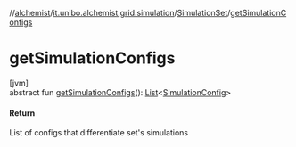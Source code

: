 //[alchemist](../../../index.md)/[it.unibo.alchemist.grid.simulation](../index.md)/[SimulationSet](index.md)/[getSimulationConfigs](get-simulation-configs.md)

# getSimulationConfigs

[jvm]\
abstract fun [getSimulationConfigs](get-simulation-configs.md)(): [List](https://docs.oracle.com/javase/8/docs/api/java/util/List.html)<[SimulationConfig](../../it.unibo.alchemist.grid.config/-simulation-config/index.md)>

#### Return

List of configs that differentiate set's simulations
